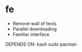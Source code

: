# fe

- Remove wall of texts
- Parallel downloading
- Familiar interface

DEPENDS ON:
bash
sudo
pacman
